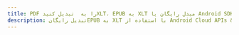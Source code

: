 ---title: PDF را به  تبدیل کنیدXLT، EPUB به XLT مبدل رایگان یا Android SDKdescription: تبدیل رایگانEPUB به XLT با استفاده از Android Cloud APIs & SDK همچنین اسناد PDF را در Cloud ایجاد، ویرایش و رندر کنید.---